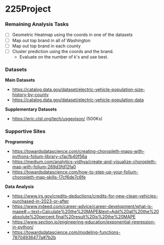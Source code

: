 # 225Project

### Remaining Analysis Tasks
* [ ] Geometric Heatmap using the coords in one of the datasets
* [ ] Map out top brand in all of Washington
* [ ] Map out top brand in each county
* [ ] Cluster prediction using the coords and the brand.
    * Evaluate on the number of k's and use best.

### Datasets
**Main Datasets**
* https://catalog.data.gov/dataset/electric-vehicle-population-size-history-by-county
* https://catalog.data.gov/dataset/electric-vehicle-population-data

**Supplementary Datasets**
* https://eric.clst.org/tech/usgeojson/ (500Ks)

### Supportive Sites
**Programming**
* https://towardsdatascience.com/creating-choropleth-maps-with-pythons-folium-library-cfacfb40f56a
* https://medium.com/analytics-vidhya/create-and-visualize-choropleth-map-with-folium-269d3fd12fa0
* https://towardsdatascience.com/how-to-step-up-your-folium-choropleth-map-skills-17cf6de7c6fe

**Data Analysis**
* https://www.irs.gov/credits-deductions/credits-for-new-clean-vehicles-purchased-in-2023-or-after
* https://www.indeed.com/career-advice/career-development/what-is-mape#:~:text=Calculate%20the%20MAPE&text=Add%20all%20the%20absolute%20percent,final%20result%20is%20the%20MAPE
* https://www.section.io/engineering-education/exponential-regression-in-python/
* https://towardsdatascience.com/modeling-functions-78704936477a#7b2b